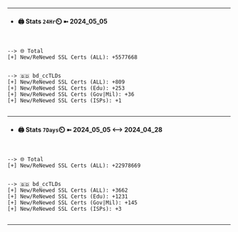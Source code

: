 

---
- #### 🖨️ **Stats** `24Hr`⏲️ ➼ 2024_05_05
```console


--> 🌐 Total
[+] New/ReNewed SSL Certs (ALL): +5577668


--> 🇧🇩 bd_ccTLDs
[+] New/ReNewed SSL Certs (ALL): +809
[+] New/ReNewed SSL Certs (Edu): +253
[+] New/ReNewed SSL Certs (Gov|Mil): +36
[+] New/ReNewed SSL Certs (ISPs): +1


```

---
- #### 🖨️ **Stats** `7Days`⏲️ ➼ 2024_05_05 <--> 2024_04_28
```console


--> 🌐 Total
[+] New/ReNewed SSL Certs (ALL): +22978669


--> 🇧🇩 bd_ccTLDs
[+] New/ReNewed SSL Certs (ALL): +3662
[+] New/ReNewed SSL Certs (Edu): +1231
[+] New/ReNewed SSL Certs (Gov|Mil): +145
[+] New/ReNewed SSL Certs (ISPs): +3


```

---

